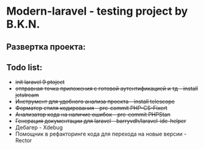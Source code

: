 # Modern-laravel - testing project by B.K.N.

## Развертка проекта:

## Todo list:
+ ~~init laravel 9 ptoject~~
+ ~~отправная точка приложения с готовой аутентификацией и тд - install jetstream~~
+ ~~Инструмент для удобного анализа проекта - install telescope~~
+ ~~Форматер стиля кодирования - pre-commit  PHP-CS-Fixert~~
+ ~~Анализатор кода на наличие ошибок - pre-commit PHPStan~~
+ ~~Генерация документации для laravel - barryvdh/laravel-ide-helper~~
+ Дебагер - Xdebug
+ Помощник в рефакторинге кода для перехода на новые версии - Rector

